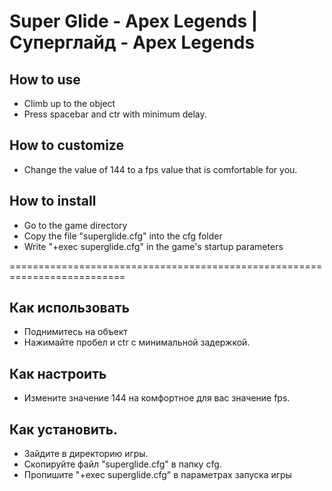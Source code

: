# Super Glide - Apex Legends | Суперглайд - Apex Legends

## How to use
* Climb up to the object
* Press spacebar and ctr with minimum delay.

## How to customize
* Change the value of 144 to a fps value that is comfortable for you.

## How to install
* Go to the game directory 
* Copy the file "superglide.cfg" into the cfg folder
* Write "+exec superglide.cfg" in the game's startup parameters

==========================================================================

## Как использовать
* Поднимитесь на объект
* Нажимайте пробел и ctr с минимальной задержкой.

## Как настроить
* Измените значение 144 на комфортное для вас значение fps.

## Как установить.
* Зайдите в директорию игры. 
* Скопируйте файл "superglide.cfg" в папку cfg.
* Пропишите "+exec superglide.cfg" в параметрах запуска игры
